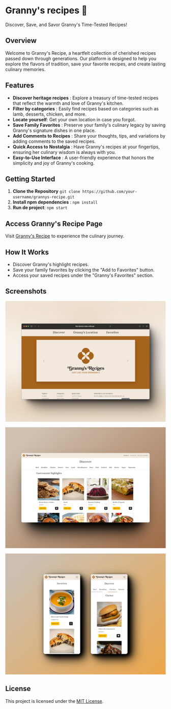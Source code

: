 # Granny's recipes 🍲

Discover, Save, and Savor Granny's Time-Tested Recipes!

## Overview

Welcome to Granny's Recipe, a heartfelt collection of cherished recipes passed down through generations. Our platform is designed to help you explore the flavors of tradition, save your favorite recipes, and create lasting culinary memories.

## Features

* **Discover heritage recipes** : Explore a treasury of time-tested recipes that reflect the warmth and love of Granny's kitchen.
* **Filter by categories** : Easily find recipes based on categories such as lamb, desserts, chicken, and more.
* **Locate yourself**: Get your own location in case you forgot.
* **Save Family Favorites** : Preserve your family's culinary legacy by saving Granny's signature dishes in one place.
* **Add Comments to Recipes** : Share your thoughts, tips, and variations by adding comments to the saved recipes.
* **Quick Access to Nostalgia** : Have Granny's recipes at your fingertips, ensuring her culinary wisdom is always with you.
* **Easy-to-Use Interface** : A user-friendly experience that honors the simplicity and joy of Granny's cooking.

## Getting Started

1. **Clone the Repository** `git clone https://github.com/your-username/grannys-recipe.git`
2. **Install npm dependencies** : `npm install`
3. **Run de project**: `npm start`

## Access Granny's Recipe Page

Visit [Granny&#39;s Recipe](https://grannys-recipes.netlify.app/) to experience the culinary journey.

## How It Works

* Discover Granny's highlight recipes.
* Save your family favorites by clicking the "Add to Favorites" button.
* Access your saved recipes under the "Granny's Favorites" section.

## Screenshots

![1707564748027](src\assets\screenshots\index_page_desktop.png "index ")

![1707564798791](src\assets\screenshots\discover_page_desktop.png)

![1707564775182](src\assets\screenshots\discover_favorites_phone.png "favorites and discover phone screenshots")

## License

This project is licensed under the [MIT License]().
